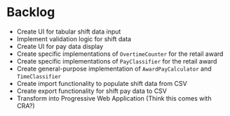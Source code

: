 # Backlog

- Create UI for tabular shift data input
- Implement validation logic for shift data
- Create UI for pay data display
- Create specific implementations of `OvertimeCounter` for the retail award
- Create specific implementations of `PayClassifier` for the retail award
- Create general-purpose implementation of `AwardPayCalculator` and `TimeClassifier`
- Create import functionality to populate shift data from CSV
- Create export functionality for shift pay data to CSV
- Transform into Progressive Web Application (Think this comes with CRA?)
